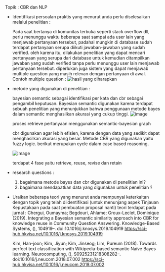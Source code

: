 Topik : CBR dan NLP

- Identifikasi persoalan praktis yang menurut anda perlu diselesaikan melalui penelitian :
  
  Pada saat bertanya di komunitas terbuka seperti stack overflow dll, perlu menunggu waktu beberapa saat sampai ada user lain yang menjawab pertanyaan tersebut, padahal mungkin di database sudah terdapat pertanyaan serupa diikuti jawaban-jawaban yang sudah verified. oleh karena itu, dilakukan penelitian yang dapat mencari pertanyaan yang serupa dari database untuk kemudian ditampilkan jawaban yang sudah verified tanpa perlu menunggu user lain menjawab pertanyaan tersebut. diperlukan juga sistem yang dapat menjawab multiple question yang masih relevan dengan pertanyaan di awal.
Contoh multiple question :
![hasil yang diharapkan](https://github.com/aulakharisma/riset-if/assets/74193184/b758f131-42ff-4825-b8a7-ccc9b6d15bc1)

- metode yang digunakan di penelitian :

  bayesian semantic sebagai identifikasi per kata dan cbr sebagai pengambil keputusan. Bayesian semantic digunakan karena terdapat sebuah penelitian yang menunjukkan bahwa penggunaan metode bayes dalam semantic menghasilkan akurasi yang cukup tinggi.
  ![image](https://github.com/aulakharisma/riset-if/assets/74193184/1649c29b-38d0-4f14-9804-5267194bc076)

  proses retrieve pertanyaan menggunakan semantic-bayesian graph

  cbr digunakan agar lebih efisien, karena dengan data yang sedikit dapat menghasilkan akurasi yang besar. Metode CBR yang digunakan yaitu fuzzy logic. berikut merupakan cycle dalam case based reasoning.

  ![image](https://github.com/aulakharisma/riset-if/assets/74193184/0393de9d-8b8e-4a79-9452-2126a6c568b6)

  terdapat 4 fase yaitu retrieve, reuse, revise dan retain

- research questions :
  1. bagaimana metode bayes dan cbr digunakan di penelitian ini?
  2. bagaimana mendapatkan data yang digunakan untuk penelitian ?
   
- Uraikan beberapa teori yang menurut anda mempunyai keterkaitan dengan topik yang telah diidentifikasi (untuk menunjang aspek Tinjauan Kepustakaan pada saat pembuatan proposal nanti)
  teori terdapat pada jurnal :
Chergui, Oumayma; Begdouri, Ahlame; Groux-Leclet, Dominique (2019). Integrating a Bayesian semantic similarity approach into CBR for knowledge reuse in Community Question Answering. Knowledge-Based Systems, (), 104919–. doi:10.1016/j.knosys.2019.104919 https://sci-hub.hkvisa.net/10.1016/j.knosys.2019.104919

  Kim, Han-joon; Kim, Jiyun; Kim, Jinseog; Lim, Pureum (2018). Towards perfect text classification with Wikipedia-based semantic Naïve Bayes learning. Neurocomputing, (), S0925231218308282–. doi:10.1016/j.neucom.2018.07.002 https://sci-hub.hkvisa.net/10.1016/j.neucom.2018.07.002

